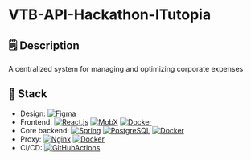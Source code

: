 # VTB-API-Hackathon-ITutopia

## 🗒️ Description

A centralized system for managing and optimizing corporate expenses

## 🧱 Stack

- Design:
  [![Figma](https://img.shields.io/badge/Figma-F24E1E?logo=figma&logoColor=white)](https://www.figma.com/)
- Frontend:
  [![React.js](https://img.shields.io/badge/React.js-61DAFB?logo=react&logoColor=black)](https://reactjs.org/)
  [![MobX](https://img.shields.io/badge/MobX-FF9955?logo=mobx&logoColor=white)](https://redux.js.org/)
  [![Docker](https://img.shields.io/badge/Docker-%230db7ed.svg?logo=docker&logoColor=white)](https://www.docker.com/)
- Core backend:
  [![Spring](https://img.shields.io/badge/Spring-6DB33F?logo=spring&logoColor=black)](https://www.django-rest-framework.org/)
  [![PostgreSQL](https://img.shields.io/badge/PostgreSQL-4169E1?logo=postgresql&logoColor=white)](https://www.postgresql.org/)
  [![Docker](https://img.shields.io/badge/Docker-%230db7ed.svg?logo=docker&logoColor=white)](https://www.docker.com/)
- Proxy:
  [![Nginx](https://img.shields.io/badge/Nginx-009639.svg?logo=nginx&logoColor=white)](https://nginx.org/)
  [![Docker](https://img.shields.io/badge/Docker-%230db7ed.svg?logo=docker&logoColor=white)](https://www.docker.com/)
- CI/CD:
  [![GitHubActions](https://img.shields.io/badge/GitHub%20Actions-2088FF.svg?logo=github-actions&logoColor=white)](https://github.com/features/actions)